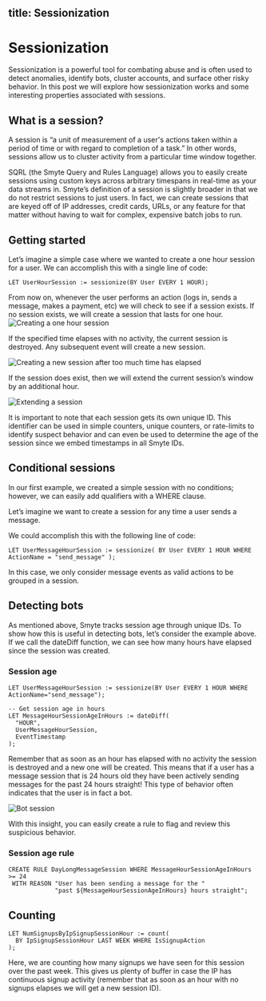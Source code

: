 ## title: Sessionization

# Sessionization

Sessionization is a powerful tool for combating abuse and is often used to detect anomalies, identify bots, cluster accounts, and surface other risky behavior. In this post we will explore how sessionization works and some interesting properties associated with sessions.

## What is a session?

A session is “a unit of measurement of a user's actions taken within a period of time or with regard to completion of a task.” In other words, sessions allow us to cluster activity from a particular time window together.

SQRL (the Smyte Query and Rules Language) allows you to easily create sessions using custom keys across arbitrary timespans in real-time as your data streams in. Smyte’s definition of a session is slightly broader in that we do not restrict sessions to just users. In fact, we can create sessions that are keyed off of IP addresses, credit cards, URLs, or any feature for that matter without having to wait for complex, expensive batch jobs to run.

## Getting started

Let’s imagine a simple case where we wanted to create a one hour session for a user. We can accomplish this with a single line of code:

```
LET UserHourSession := sessionize(BY User EVERY 1 HOUR);
```

From now on, whenever the user performs an action (logs in, sends a message, makes a payment, etc) we will check to see if a session exists. If no session exists, we will create a session that lasts for one hour.
![Creating a one hour session](../images/session/one_session.jpeg)

If the specified time elapses with no activity, the current session is destroyed. Any subsequent event will create a new session.

![Creating a new session after too much time has elapsed](../images/session/two_sessions.jpeg)

If the session does exist, then we will extend the current session’s window by an additional hour.

![Extending a session](../images/session/extended_session.jpeg)

It is important to note that each session gets its own unique ID. This identifier can be used in simple counters, unique counters, or rate-limits to identify suspect behavior and can even be used to determine the age of the session since we embed timestamps in all Smyte IDs.

## Conditional sessions

In our first example, we created a simple session with no conditions; however, we can easily add qualifiers with a WHERE clause.

Let’s imagine we want to create a session for any time a user sends a message.

We could accomplish this with the following line of code:

```
LET UserMessageHourSession := sessionize( BY User EVERY 1 HOUR WHERE ActionName = "send_message" );
```

In this case, we only consider message events as valid actions to be grouped in a session.

## Detecting bots

As mentioned above, Smyte tracks session age through unique IDs. To show how this is useful in detecting bots, let’s consider the example above. If we call the dateDiff function, we can see how many hours have elapsed since the session was created.

### Session age

```
LET UserMessageHourSession := sessionize(BY User EVERY 1 HOUR WHERE ActionName="send_message");

-- Get session age in hours
LET MessageHourSessionAgeInHours := dateDiff(
  "HOUR",
  UserMessageHourSession,
  EventTimestamp
);
```

Remember that as soon as an hour has elapsed with no activity the session is destroyed and a new one will be created. This means that if a user has a message session that is 24 hours old they have been actively sending messages for the past 24 hours straight! This type of behavior often indicates that the user is in fact a bot.

![Bot session](../images/session/bot_session.jpeg)

With this insight, you can easily create a rule to flag and review this suspicious behavior.

### Session age rule

```
CREATE RULE DayLongMessageSession WHERE MessageHourSessionAgeInHours >= 24
 WITH REASON "User has been sending a message for the "
             "past ${MessageHourSessionAgeInHours} hours straight";
```

<!-- @todo: These features have not been implemented in open-source SQRL (yet!)

## Variance checks

Another interesting way of using sessions is to cluster accounts together and look for relations or anomalous behavior. Let’s imagine we are trying to detect suspect email signups from IP addresses.

```
Email,       Ip,      Timestamp
a@gmail.com, 1.2.3.4, 2018-04-11T04:35:30.143Z
b@gmail.com, 1.2.3.4, 2018-04-11T04:36:30.143Z
c@gmail.com, 1.2.3.4, 2018-04-11T04:37:30.143Z
d@email.com, 1.2.3.4, 2018-04-11T04:38:30.143Z
e@gmail.com, 1.2.3.4, 2018-04-11T04:39:30.143Z
f@gmail.com, 1.2.3.4, 2018-04-11T04:40:30.143Z
```

Notice that all the email addresses here are of a fixed length. This is a common pattern we see when looking for fake accounts. Attackers often use scripts that generate email addresses of a fixed length, albeit with random characters.

We can take advantage of sessions here to segment our data and look for an anomaly like this, since it is extremely atypical for all email addresses to be of the same length.

### Variance in a session

```
LET IpSignupSessionHour := sessionize(BY Ip EVERY 1 HOUR WHERE IsSignupAction);
LET EmailLengthIpSessionVariance := variance(ActorEmailHandleLength GROUP BY IpSignupSession);
```

With two lines of code we can now look at the variance in email lengths across signups for a given IP address!
If we wanted to create a rule to flag this we might want to add a minimum number of signups before considering this risky behavior. All this would require is counting how many total signups we have seen for this signup session.
-->

## Counting

```
LET NumSignupsByIpSignupSessionHour := count(
  BY IpSignupSessionHour LAST WEEK WHERE IsSignupAction
);
```

Here, we are counting how many signups we have seen for this session over the past week. This gives us plenty of buffer in case the IP has continuous signup activity (remember that as soon as an hour with no signups elapses we will get a new session ID).

<!-- @todo: These features have not been implemented in open-source SQRL (yet!)
To tie it all together we can create a rule like this:

## Variance rule

```
LET IpSignupSessionHour := sessionize(BY Ip EVERY 1 HOUR WHERE IsSignupAction);
LET EmailLengthIpSessionVariance := variance(
	ActorEmailHandleLength GROUP BY IpSignupSession
);
LET NumSignupsByIpSignupSessionHour := count(
  BY IpSignupSessionHour LAST WEEK WHERE IsSignupAction
);
CREATE RULE LowVarianceEmailSignup
  WHERE EmailLengthIpSessionVariance < 1
  AND NumSignupsByIpSignupSessionHour > 10
  WITH REASON "We have seen ${NumSignupsByIpSignupSessionHour} signups from "
              "this IP with low variance in email length";

LET IpSignupSessionHour := sessionize(BY Ip EVERY 1 HOUR WHERE IsSignupAction);
LET EmailLengthIpSessionVariance := variance(ActorEmailHandleLength GROUP BY IpSignupSession);
LET NumSignupsByIpSignupSessionHour := count(BY IpSignupSessionHour LAST WEEK WHERE IsSignupAction);
CREATE RULE LowVarianceEmailSignup
  WHERE EmailLengthIpSessionVariance < 1 AND NumSignupsByIpSignupSessionHour > 10
  WITH REASON "We have seen ${NumSignupsByIpSignupSessionHour} signups from this IP "
              "with low variance in email length";
```

## Velocity

The final use case for sessions that we will discuss here revolve around velocities. Velocities allow us to flag the rate or speed of which something is being done. In this example, let’s imagine we are trying to flag users who are making payments too quickly.

This can be done with three lines of code using the velocity function.

```
-- Create hour long session for payments
LET PaymentSessionHour := sessionize(BY User EVERY 1 HOUR WHERE IsPaymentAction);
-- Track how many payments are being made in the current session
LET PaymentSessionSize := count(BY PaymentSessionHour LAST DAY);
-- Calculate velocity / rate at which payments are being made.
-- The third parameter is the minimum # of events required for us to calculate velocities.
LET PaymentVelocity := velocity(
  PaymentSessionHour,
  PaymentSessionSize,
  3
);
```

velocity takes in three arguments - the session, the total size, and the minimum number of events required for us to calculate velocity. Velocities calculated here are the per/hour rate at which the action is occurring.

More often than not you will have some idea of what a risky velocity might be, but sometimes you might not know this offhand or you do not want to statically set this. We can take advantage of Smyte’s streaming statistics to set these thresholds dynamically.

To do this we would use the percentileCheck function. percentileCheck expects two arguments - the percentile to check against and a value.

## Percentile

```
LET PaymentVelocity := velocity(PaymentSession, PaymentSessionSize, 3);
LET IsPaymentVelocity99Percentile := percentileCheck(99, PaymentVelocity);
CREATE RULE 99PercentilePaymentVelocity
  WHERE IsPaymentVelocity99Percentile
  WITH REASON “User is in the 99th percentile for payment velocity: ${PaymentVelocity}”;
```
-->
